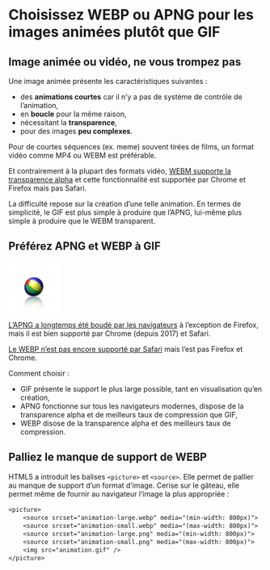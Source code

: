 Choisissez WEBP ou APNG pour les images animées plutôt que GIF
==============================================================

## Image animée ou vidéo, ne vous trompez pas

Une image animée présente les caractéristiques suivantes :

- des **animations courtes** car il n’y a pas de système de contrôle de l’animation,
- en **boucle** pour la même raison,
- nécessitant la **transparence**,
- pour des images **peu complexes**.

Pour de courtes séquences (ex. meme) souvent tirées de films, un format vidéo comme MP4 ou WEBM est préférable.

Et contrairement à la plupart des formats vidéo, [WEBM supporte la transparence alpha](https://simpl.info/videoalpha/) et cette fonctionnalité est supportée par Chrome et Firefox mais pas Safari.

La difficulté repose sur la création d’une telle animation. En termes de simplicité, le GIF est plus simple à produire que l’APNG, lui-même plus simple à produire que le WEBM transparent.

## Préférez APNG et WEBP à GIF

![Balle rebondissante](bouncing-ball.png)

[L’APNG a longtemps été boudé par les navigateurs](https://caniuse.com/#feat=apng) à l’exception de Firefox, mais il est bien supporté par Chrome (depuis 2017) et Safari.

[Le WEBP n’est pas encore supporté par Safari](https://caniuse.com/#feat=webp) mais l’est pas Firefox et Chrome.

Comment choisir :

- GIF présente le support le plus large possible, tant en visualisation qu’en création,
- APNG fonctionne sur tous les navigateurs modernes, dispose de la transparence alpha et de meilleurs taux de compression que GIF,
- WEBP disose de la transparence alpha et des meilleurs taux de compression.

## Palliez le manque de support de WEBP

HTML5 a introduit les balises `<picture>` et `<source>`. Elle permet de pallier au manque de support d’un format d’image. Cerise sur le gâteau, elle permet même de fournir au navigateur l’image la plus appropriée :

    <picture>
        <source srcset="animation-large.webp" media="(min-width: 800px)">
        <source srcset="animation-small.webp" media="(max-width: 800px)">
        <source srcset="animation-large.png" media="(min-width: 800px)">
        <source srcset="animation-small.png" media="(max-width: 800px)">
        <img src="animation.gif" />
    </picture>
